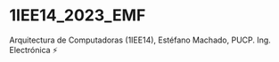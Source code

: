# 1IEE14_2023_EMF
Arquitectura de Computadoras (1IEE14), Estéfano Machado, PUCP. Ing. Electrónica ⚡️
